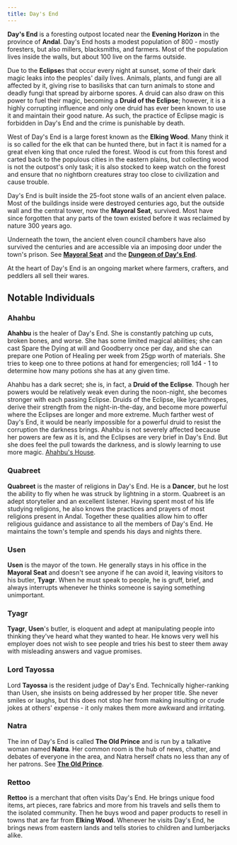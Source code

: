 ```yaml
---
title: Day's End
---
```


**Day's End** is a foresting outpost located near the **Evening Horizon** in the province of **Andal**. Day's End hosts a modest population of 800 - mostly foresters, but also millers, blacksmiths, and farmers. Most of the population lives inside the walls, but about 100 live on the farms outside.

Due to the **Eclipse**s that occur every night at sunset, some of their dark magic leaks into the peoples' daily lives. Animals, plants, and fungi are all affected by it, giving rise to basilisks that can turn animals to stone and deadly fungi that spread by airborne spores. A druid can also draw on this power to fuel their magic, becoming a **Druid of the Eclipse**; however, it is a highly corrupting influence and only one druid has ever been known to use it and maintain their good nature. As such, the practice of Eclipse magic is forbidden in Day's End and the crime is punishable by death.

West of Day's End is a large forest known as the **Elking Wood**. Many think it is so called for the elk that can be hunted there, but in fact it is named for a great elven king that once ruled the forest. Wood is cut from this forest and carted back to the populous cities in the eastern plains, but collecting wood is not the outpost's only task; it is also stocked to keep watch on the forest and ensure that no nightborn creatures stray too close to civilization and cause trouble.

Day's End is built inside the 25-foot stone walls of an ancient elven palace. Most of the buildings inside were destroyed centuries ago, but the outside wall and the central tower, now the **Mayoral Seat**, survived. Most have since forgotten that any parts of the town existed before it was reclaimed by nature 300 years ago.

Underneath the town, the ancient elven council chambers have also survived the centuries and are accessible via an imposing door under the town's prison. See [**Mayoral Seat**](mayoral-seat.md) and the [**Dungeon of Day's End**](dungeon/index.md).

At the heart of Day's End is an ongoing market where farmers, crafters, and peddlers all sell their wares.

## Notable Individuals

### Ahahbu

**Ahahbu** is the healer of Day's End. She is constantly patching up cuts, broken bones, and worse. She has some limited magical abilities; she can cast Spare the Dying at will and Goodberry once per day, and she can prepare one Potion of Healing per week from 25gp worth of materials. She tries to keep one to three potions at hand for emergencies; roll 1d4 - 1 to determine how many potions she has at any given time.

Ahahbu has a dark secret; she is, in fact, a **Druid of the Eclipse**. Though her powers would be relatively weak even during the noon-night, she becomes stronger with each passing Eclipse. Druids of the Eclipse, like lycanthropes, derive their strength from the night-in-the-day, and become more powerful where the Eclipses are longer and more extreme. Much farther west of Day's End, it would be nearly impossible for a powerful druid to resist the corruption the darkness brings. Ahahbu is not severely affected because her powers are few as it is, and the Eclipses are very brief in Day's End. But she does feel the pull towards the darkness, and is slowly learning to use more magic. [Ahahbu's House](ahahbus-house.md).

### Quabreet

**Quabreet** is the master of religions in Day's End. He is a **Dancer**, but he lost the ability to fly when he was struck by lightning in a storm. Quabreet is an adept storyteller and an excellent listener. Having spent most of his life studying religions, he also knows the practices and prayers of most religions present in Andal. Together these qualities allow him to offer religious guidance and assistance to all the members of Day's End. He maintains the town's temple and spends his days and nights there.

### Usen

**Usen** is the mayor of the town. He generally stays in his office in the **Mayoral Seat** and doesn't see anyone if he can avoid it, leaving visitors to his butler, **Tyagr**. When he must speak to people, he is gruff, brief, and always interrupts whenever he thinks someone is saying something unimportant.

### Tyagr

**Tyagr**, **Usen**'s butler, is eloquent and adept at manipulating people into thinking they've heard what they wanted to hear. He knows very well his employer does not wish to see people and tries his best to steer them away with misleading answers and vague promises.

### Lord Tayossa

Lord **Tayossa** is the resident judge of Day's End. Technically higher-ranking than Usen, she insists on being addressed by her proper title. She never smiles or laughs, but this does not stop her from making insulting or crude jokes at others' expense - it only makes them more awkward and irritating.

### Natra

The inn of Day's End is called **The Old Prince** and is run by a talkative woman named **Natra**. Her common room is the hub of news, chatter, and debates of everyone in the area, and Natra herself chats no less than any of her patrons. See [**The Old Prince**](old-prince.md).

### Rettoo

**Rettoo** is a merchant that often visits Day's End. He brings unique food items, art pieces, rare fabrics and more from his travels and sells them to the isolated community. Then he buys wood and paper products to resell in towns that are far from **Elking Wood**. Whenever he visits Day's End, he brings news from eastern lands and tells stories to children and lumberjacks alike.
